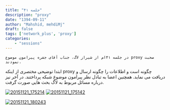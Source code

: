 ```yaml
---
title: "جلسه ۴۱"
description: "proxy"
date: "1394-09-11"
author: "Mahshid, mehdiMj"
draft: false
tags: ['network_plus', 'proxy']
categories:
    - "sessions"
---
```

    در جلسه ۴۱ام از شیراز لاگ، جناب آقای جفره پیرامون موضوع proxy صحبت نمودند.
ابتدا توضیحی مختصری از اینکه proxy چگونه است و اطلاعات را چگونه ارسال و دریافت
می نماید. همچنین اعضا به تبادل نظر پیرامون موضوع شبکه پرداختند. در آخر نیز
درباره مسائل مربوط به لاگ بحث هایی صورت گرفت.

[![20151121_175214](../../img/993d1b08-fdbb-11e6-86dd-a088b4d860141488289285.3009403.jpg)](img/993d1b08-fdbb-11e6-86dd-a088b4d860141488289285.3009403.jpg)
[![20151121_175142](../../img/993d1cac-fdbb-11e6-86dd-a088b4d860141488289285.3009703.jpg)](img/993d1cac-fdbb-11e6-86dd-a088b4d860141488289285.3009703.jpg)

[
![20151121_180243](../../img/993d1da6-fdbb-11e6-86dd-a088b4d860141488289285.300993.jpg)](img/993d1da6-fdbb-11e6-86dd-a088b4d860141488289285.300993.jpg)
